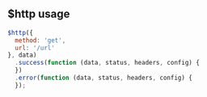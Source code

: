 ## $http usage

```javascript
$http({
  method: 'get',
  url: '/url'
}, data)
  .success(function (data, status, headers, config) {
  })
  .error(function (data, status, headers, config) {
  });
```


